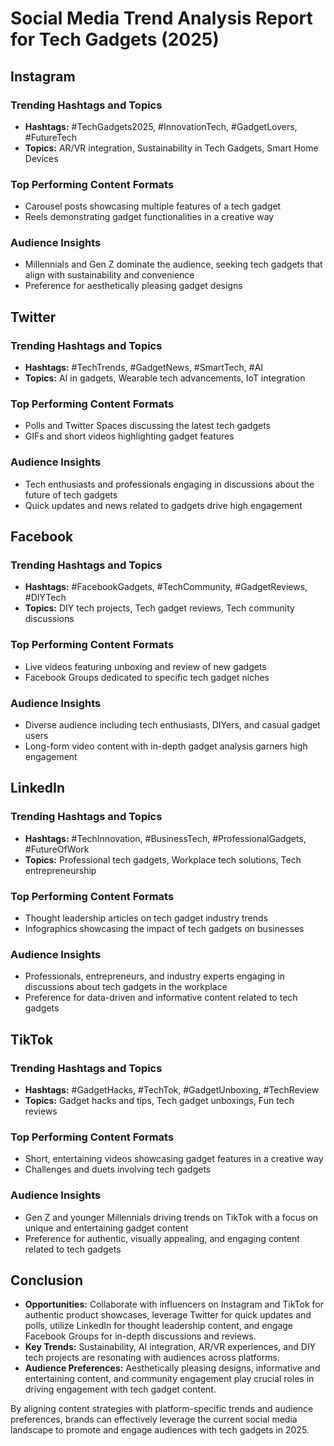 # Social Media Trend Analysis Report for Tech Gadgets (2025)

## Instagram
### Trending Hashtags and Topics
- **Hashtags:** #TechGadgets2025, #InnovationTech, #GadgetLovers, #FutureTech
- **Topics:** AR/VR integration, Sustainability in Tech Gadgets, Smart Home Devices

### Top Performing Content Formats
- Carousel posts showcasing multiple features of a tech gadget
- Reels demonstrating gadget functionalities in a creative way

### Audience Insights
- Millennials and Gen Z dominate the audience, seeking tech gadgets that align with sustainability and convenience
- Preference for aesthetically pleasing gadget designs

## Twitter
### Trending Hashtags and Topics
- **Hashtags:** #TechTrends, #GadgetNews, #SmartTech, #AI
- **Topics:** AI in gadgets, Wearable tech advancements, IoT integration

### Top Performing Content Formats
- Polls and Twitter Spaces discussing the latest tech gadgets
- GIFs and short videos highlighting gadget features

### Audience Insights
- Tech enthusiasts and professionals engaging in discussions about the future of tech gadgets
- Quick updates and news related to gadgets drive high engagement

## Facebook
### Trending Hashtags and Topics
- **Hashtags:** #FacebookGadgets, #TechCommunity, #GadgetReviews, #DIYTech
- **Topics:** DIY tech projects, Tech gadget reviews, Tech community discussions

### Top Performing Content Formats
- Live videos featuring unboxing and review of new gadgets
- Facebook Groups dedicated to specific tech gadget niches

### Audience Insights
- Diverse audience including tech enthusiasts, DIYers, and casual gadget users
- Long-form video content with in-depth gadget analysis garners high engagement

## LinkedIn
### Trending Hashtags and Topics
- **Hashtags:** #TechInnovation, #BusinessTech, #ProfessionalGadgets, #FutureOfWork
- **Topics:** Professional tech gadgets, Workplace tech solutions, Tech entrepreneurship

### Top Performing Content Formats
- Thought leadership articles on tech gadget industry trends
- Infographics showcasing the impact of tech gadgets on businesses

### Audience Insights
- Professionals, entrepreneurs, and industry experts engaging in discussions about tech gadgets in the workplace
- Preference for data-driven and informative content related to tech gadgets

## TikTok
### Trending Hashtags and Topics
- **Hashtags:** #GadgetHacks, #TechTok, #GadgetUnboxing, #TechReview
- **Topics:** Gadget hacks and tips, Tech gadget unboxings, Fun tech reviews

### Top Performing Content Formats
- Short, entertaining videos showcasing gadget features in a creative way
- Challenges and duets involving tech gadgets

### Audience Insights
- Gen Z and younger Millennials driving trends on TikTok with a focus on unique and entertaining gadget content
- Preference for authentic, visually appealing, and engaging content related to tech gadgets

## Conclusion
- **Opportunities:** Collaborate with influencers on Instagram and TikTok for authentic product showcases, leverage Twitter for quick updates and polls, utilize LinkedIn for thought leadership content, and engage Facebook Groups for in-depth discussions and reviews.
- **Key Trends:** Sustainability, AI integration, AR/VR experiences, and DIY tech projects are resonating with audiences across platforms.
- **Audience Preferences:** Aesthetically pleasing designs, informative and entertaining content, and community engagement play crucial roles in driving engagement with tech gadget content.

By aligning content strategies with platform-specific trends and audience preferences, brands can effectively leverage the current social media landscape to promote and engage audiences with tech gadgets in 2025.